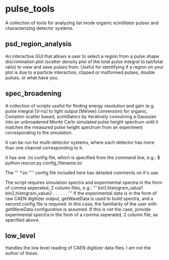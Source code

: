 # pulse_tools
A collection of tools for analyzing list mode organic scintillator pulses and characterizing detector systems. 
## psd_region_analysis
An interactive GUI that allows a user to select a region from a pulse shape discrimination plot (scatter density plot of the total pulse integral to tail/total ratio) to view and save pulses from. 
Useful for identifying if a region on your plot is due to a particle interaction, clipped or malformed pulses, double pulses, or what have you.
## spec_broadening
A collection of scripts useful for finding energy resolution and gain (e.g. pulse integral [V-ns] to light output [MeVee] conversion) 
for organic, Compton scatter based, scintillators by iteratively convolving 
a Gaussian into an unbroadened Monte Carlo simulated pulse height spectrum until
it matches the measured pulse height spectrum from an experiment corresponding to the simulation.

It can be run for multi-detector systems, where each detector has more than one channel corresponding to it.

It has one .ini config file, which is specified from the command line, e.g.:
    $ python rescon.py config_filename.ini

The ''' *.ini '''' config file included here has detailed comments on it's use.

The script requires simulation spectra and experimental spectra in the form of comma seperated, 2 column files, e.g.:
'''
    bin1,histogram_value1
    bin2,histogram_value2
      .     .
      .     .
      .     .
'''
If the experimental data is in the form of raw CAEN digitizer output, getWaveData is used to build spectra,
and a second config file is required. In this case, the familiarity of the user with getWaveData configuration
is assumed. If this is not the case, provide experimental spectra in the form of a comma seperated, 2 column file, 
as specified above.
## low_level
Handles the low level reading of CAEN digitizer data files. I am not the author of these.
